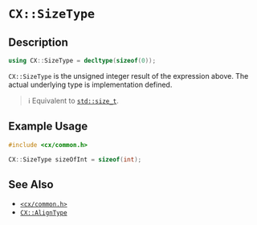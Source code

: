 # `CX::SizeType`
## Description
<area id="no-interactive-code"></area>
```c++
using CX::SizeType = decltype(sizeof(0));
```
`CX::SizeType` is the unsigned integer result of the expression above.
The actual underlying type is implementation defined.

> ℹ️
> Equivalent to [`std::size_t`](https://en.cppreference.com/w/cpp/types/size_t).

## Example Usage
```c++
#include <cx/common.h>

CX::SizeType sizeOfInt = sizeof(int);
```

## See Also
 - [`<cx/common.h>`](../cx_common_h.md)
 - [`CX::AlignType`](./align_type.md)
